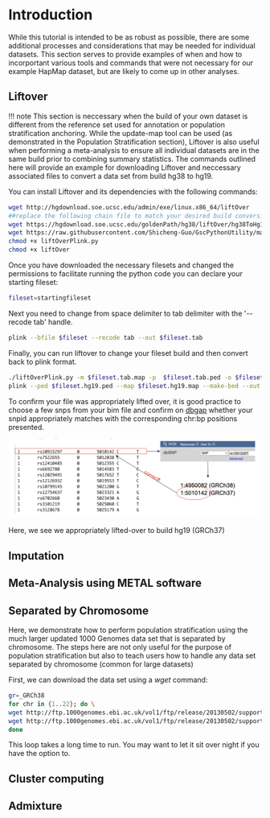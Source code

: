 # Introduction

While this tutorial is intended to be as robust as possible, there are some additional processes and considerations that may be needed for individual datasets. This section serves to provide examples of when and how to incorportant various tools and commands that were not necessary for our example HapMap dataset, but are likely to come up in other analyses. 

## Liftover

!!! note
    This section is neccessary when the build of your own dataset is different from the reference set used for annotation or population stratification anchoring. While the update-map tool can be used (as demonstrated in the Population Stratification section),  Liftover is also useful when performing a meta-analysis to ensure all individual datasets are in the same build prior to combining summary statistics. The commands outlined here will provide an example for downloading Liftover and neccessary associated files to convert a data set from build hg38 to hg19. 

You can install Liftover and its dependencies with the following commands:

```bash
wget http://hgdownload.soe.ucsc.edu/admin/exe/linux.x86_64/liftOver
##replace the following chain file to match your desired build conversion
wget https://hgdownload.soe.ucsc.edu/goldenPath/hg38/liftOver/hg38ToHg19.over.chain.gz
wget https://raw.githubusercontent.com/Shicheng-Guo/GscPythonUtility/master/liftOverPlink.py
chmod +x liftOverPlink.py
chmod +x liftOver
```

Once you have downloaded the necessary filesets and changed the permissions to facilitate running the python code you can declare your starting fileset: 
```bash 
fileset=startingfileset
```

Next you need to change from space delimiter to tab delimiter with the '--recode tab' handle.  

```bash
plink --bfile $fileset --recode tab --out $fileset.tab
```

Finally, you can run liftover to change your fileset build and then convert back to plink format. 

```bash 
./liftOverPlink.py -m $fileset.tab.map -p  $fileset.tab.ped -o $fileset.hg19 -c hg38ToHg19.over.chain.gz -e ./liftOver
plink --ped $fileset.hg19.ped --map $fileset.hg19.map --make-bed --out $fileset.final.hg19
```

To confirm your file was appropriately lifted over, it is good practice to choose a few snps from your bim file and confirm on [dbgap](https://www.ncbi.nlm.nih.gov/gap/) whether your snpid appropriately matches with the corresponding chr:bp positions presented. 

![Buildcheck example](img/buildcheck.png)

Here, we see we appropriately lifted-over to build hg19 (GRCh37)


## Imputation

## Meta-Analysis using METAL software

## Separated by Chromosome

Here, we demonstrate how to perform population stratification using the much larger updated 1000 Genomes data set that is separated by chromosome. The steps here are not only useful for the purpose of population stratification but also to teach users how to handle any data set separated by chromosome (common for large datasets)

First, we can download the data set using a *wget* command:

```bash
gr=_GRCh38
for chr in {1..22}; do \
wget http://ftp.1000genomes.ebi.ac.uk/vol1/ftp/release/20130502/supporting/GRCh38_positions/ALL.chr$chr$gr.genotypes.20170504.vcf.gz
wget http://ftp.1000genomes.ebi.ac.uk/vol1/ftp/release/20130502/supporting/GRCh38_positions/ALL.chr$chr$gr.genotypes.20170504.vcf.gz.tbi
done  
```
This loop takes a long time to run. You may want to let it sit over night if you have the option to. 





## Cluster computing

## Admixture 